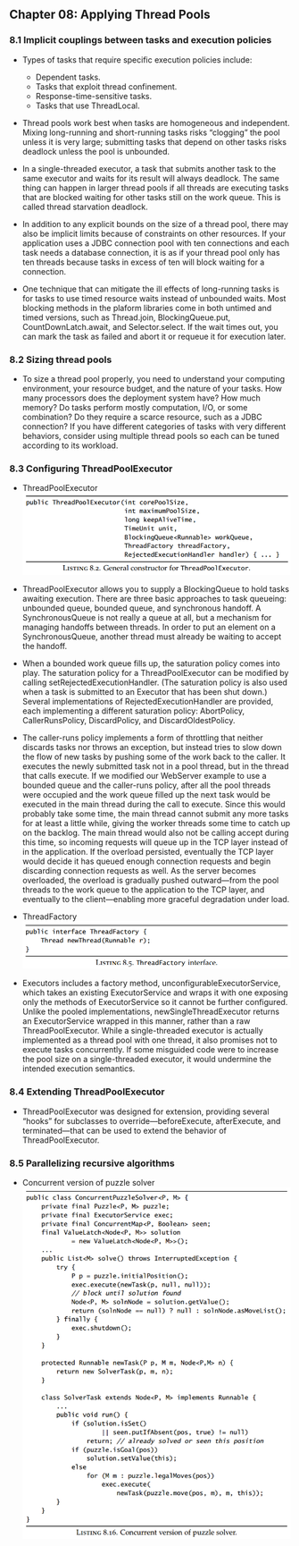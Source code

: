 ## Chapter 08: Applying Thread Pools

### 8.1 Implicit couplings between tasks and execution policies

- Types of tasks that require specific execution policies include:
	- Dependent tasks.
	- Tasks that exploit thread confinement.
	- Response-time-sensitive tasks.
	- Tasks that use ThreadLocal.

- Thread pools work best when tasks are homogeneous and independent. Mixing long-running and short-running tasks risks “clogging” the pool unless it is very large; submitting tasks that depend on other tasks risks deadlock unless the pool is unbounded.

- In a single-threaded executor, a task that submits another task to the same executor and waits for its result will always deadlock. The same thing can happen in larger thread pools if all threads are executing tasks that are blocked waiting for other tasks still on the work queue. This is called thread starvation deadlock.

- In addition to any explicit bounds on the size of a thread pool, there may also be implicit limits because of constraints on other resources. If your application uses a JDBC connection pool with ten connections and each task needs a database connection, it is as if your thread pool only has ten threads because tasks in excess of ten will block waiting for a connection.

- One technique that can mitigate the ill effects of long-running tasks is for tasks to use timed resource waits instead of unbounded waits. Most blocking methods in the plaform libraries come in both untimed and timed versions, such as Thread.join, BlockingQueue.put, CountDownLatch.await, and Selector.select. If the wait times out, you can mark the task as failed and abort it or requeue it for execution later.

### 8.2 Sizing thread pools

- To size a thread pool properly, you need to understand your computing environment, your resource budget, and the nature of your tasks. How many processors does the deployment system have? How much memory? Do tasks perform mostly computation, I/O, or some combination? Do they require a scarce resource, such as a JDBC connection? If you have different categories of tasks with very different behaviors, consider using multiple thread pools so each can be tuned according to its workload.

### 8.3 Configuring ThreadPoolExecutor

- ThreadPoolExecutor  
![alt text](img/fig_8_1_ThreadPoolExecutor.PNG)  

- ThreadPoolExecutor allows you to supply a BlockingQueue to hold tasks awaiting execution. There are three basic approaches to task queueing: unbounded queue, bounded queue, and synchronous handoff. A SynchronousQueue is not really a queue at all, but a mechanism for managing handoffs between threads. In order to put an element on a SynchronousQueue, another thread must already be waiting to accept the handoff.

- When a bounded work queue fills up, the saturation policy comes into play. The saturation policy for a ThreadPoolExecutor can be modified by calling setRejectedExecutionHandler. (The saturation policy is also used when a task is submitted to an Executor that has been shut down.) Several implementations of RejectedExecutionHandler are provided, each implementing a different saturation policy: AbortPolicy, CallerRunsPolicy, DiscardPolicy, and DiscardOldestPolicy.

- The caller-runs policy implements a form of throttling that neither discards tasks nor throws an exception, but instead tries to slow down the flow of new tasks by pushing some of the work back to the caller. It executes the newly submitted task not in a pool thread, but in the thread that calls execute. If we modified our WebServer example to use a bounded queue and the caller-runs policy, after all the pool threads were occupied and the work queue filled up the next task would be executed in the main thread during the call to execute. Since this would probably take some time, the main thread cannot submit any more tasks for at least a little while, giving the worker threads some time to catch up on the backlog. The main thread would also not be calling accept during this time, so incoming requests will queue up in the TCP layer instead of in the application. If the overload persisted, eventually the TCP layer would decide it has queued enough connection requests and begin discarding connection requests as well. As the server becomes overloaded, the overload is gradually pushed outward—from the pool threads to the work queue to the application to the TCP layer, and eventually to the client—enabling more graceful degradation under load.

- ThreadFactory  
![alt text](img/fig_8_2_ThreadFactory.PNG)  

- Executors includes a factory method, unconfigurableExecutorService, which takes an existing ExecutorService and wraps it with one exposing only the methods of ExecutorService so it cannot be further configured. Unlike the pooled implementations, newSingleThreadExecutor returns an ExecutorService wrapped in this manner, rather than a raw ThreadPoolExecutor. While a single-threaded executor is actually implemented as a thread pool with one thread, it also promises not to execute tasks concurrently. If some misguided code were to increase the pool size on a single-threaded executor, it would undermine the intended execution semantics.

### 8.4 Extending ThreadPoolExecutor

- ThreadPoolExecutor was designed for extension, providing several “hooks” for subclasses to override—beforeExecute, afterExecute, and terminated—that can be used to extend the behavior of ThreadPoolExecutor.

### 8.5 Parallelizing recursive algorithms

- Concurrent version of puzzle solver  
![alt text](img/fig_8_3_Concurrent_version_of_puzzle_solver.PNG)  